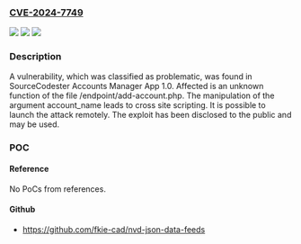 ### [CVE-2024-7749](https://cve.mitre.org/cgi-bin/cvename.cgi?name=CVE-2024-7749)
![](https://img.shields.io/static/v1?label=Product&message=Accounts%20Manager%20App&color=blue)
![](https://img.shields.io/static/v1?label=Version&message=%3D%201.0%20&color=brighgreen)
![](https://img.shields.io/static/v1?label=Vulnerability&message=CWE-79%20Cross%20Site%20Scripting&color=brighgreen)

### Description

A vulnerability, which was classified as problematic, was found in SourceCodester Accounts Manager App 1.0. Affected is an unknown function of the file /endpoint/add-account.php. The manipulation of the argument account_name leads to cross site scripting. It is possible to launch the attack remotely. The exploit has been disclosed to the public and may be used.

### POC

#### Reference
No PoCs from references.

#### Github
- https://github.com/fkie-cad/nvd-json-data-feeds

